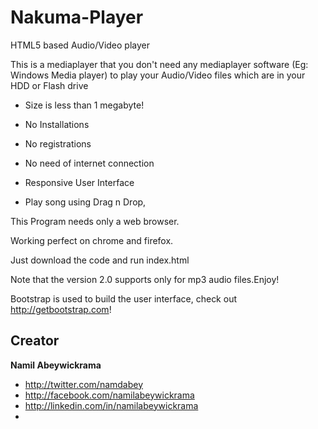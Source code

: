 Nakuma-Player
=============

HTML5 based Audio/Video player

This is a mediaplayer that you don't need any mediaplayer software (Eg: Windows Media player) to play your Audio/Video files which are in your HDD or Flash drive 

* Size is less than 1 megabyte!

* No Installations

* No registrations

* No need of internet connection

* Responsive User Interface

* Play song using Drag n Drop,

This Program needs only a web browser.

Working perfect on chrome and firefox.

Just download the code and run index.html

Note that the version 2.0 supports only for mp3 audio files.Enjoy!

Bootstrap is used to build the user interface, check out <http://getbootstrap.com>!

## Creator

**Namil Abeywickrama**

- <http://twitter.com/namdabey>
- <http://facebook.com/namilabeywickrama>
- <http://linkedin.com/in/namilabeywickrama>
- 
